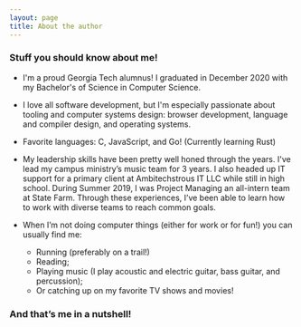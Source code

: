 ```yaml
---
layout: page
title: About the author
---
```


### Stuff you should know about me!

-   I'm a proud Georgia Tech alumnus! I graduated in December 2020 with my Bachelor's of Science in Computer Science.

-   I love all software development, but I'm especially passionate about tooling and computer systems design: browser development, language and compiler design, and operating systems.

-   Favorite languages: C, JavaScript, and Go! (Currently learning Rust)

-   My leadership skills have been pretty well honed through the years. I've lead my campus ministry’s music team for 3 years. I also headed up IT support for a primary client at Ambitechstrous IT LLC while still in high school. During Summer 2019, I was Project Managing an all-intern team at State Farm. Through these experiences, I’ve been able to learn how to work with diverse teams to reach common goals.

-   When I’m not doing computer things (either for work or for fun!) you can usually find me:
    -   Running (preferably on a trail!)
    -   Reading;
    -   Playing music (I play acoustic and electric guitar, bass guitar, and percussion);
    -   Or catching up on my favorite TV shows and movies!

### And that’s me in a nutshell!

